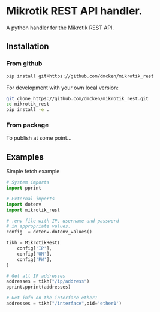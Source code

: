 # Mikrotik REST API handler.


A python handler for the Mikrotik REST API.

## Installation

### From github

```bash
pip install git+https://github.com/dmcken/mikrotik_rest
```

For development with your own local version:

```bash
git clone https://github.com/dmcken/mikrotik_rest.git
cd mikrotik_rest
pip install -e .
```

### From package

To publish at some point...

## Examples

Simple fetch example

```python
# System imports
import pprint

# External imports
import dotenv
import mikrotik_rest

# .env file with IP, username and password
# in appropriate values.
config  = dotenv.dotenv_values()

tikh = MikrotikRest(
    config['IP'],
    config['UN'],
    config['PW'],
)

# Get all IP addresses
addresses = tikh("/ip/address")
pprint.pprint(addresses)

# Get info on the interface ether1
addresses = tikh("/interface",oid='ether1')
```
